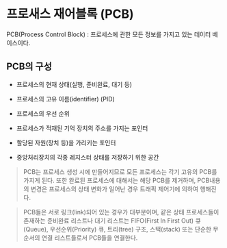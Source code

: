 # 프로새스 재어블록 (PCB)

PCB(Process Control Block) : 프로세스에 관한 모든 정보를 가지고 있는 데이터 베이스이다.

## PCB의 구성

- 프로세스의 현재 상태(실행, 준비완료, 대기 등)

- 프로세스의 고유 이름(identifier) (PID)

- 프로세스의 우선 순위

- 프로세스가 적재된 기억 장치의 주소를 가지는 포인터

- 할당된 자원(장치 등)을 가리키는 포인터

- 중앙처리장치의 각종 레지스터 상태를 저장하기 위한 공간


> PCB는 프로세스 생성 시에 만들어지므로 모든 프로세스는 각기 고유의 PCB를 가지게 된다. 또한 완료된 프로세스에 대해서는 해당 PCB를 제거하며, PCB내용의 변경은 프로세스의 상태 변화가 일어난 경우 트래픽 제어기에 의하여 행해진다. 

> PCB들은 서로 링크(link)되어 있는 경우가 대부분이며, 같은 상태 프로세스들이 존재하는 준비완료 리스트나 대기 리스트는 FIFO(First In First Out) 큐(Queue), 우선순위(Priority) 큐, 트리(tree) 구조, 스택(stack) 또는 단순한 무순서의 연결 리스트들로서 PCB들을 연결한다.